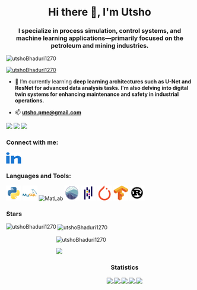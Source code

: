 <h1 align="center">Hi there 👋, I'm Utsho</h1>
<h3 align="center">I specialize in process simulation, control systems, and machine learning applications—primarily focused on the petroleum and mining industries. </h3>
<p align="left"> <img src="https://komarev.com/ghpvc/?username=utshoBhaduri1270&label=Profile%20views&color=0e75b6&style=flat" alt="utshoBhaduri1270" /> </p>

<p align="left"> <a href="https://github.com/ryo-ma/github-profile-trophy"><img src="https://github-profile-trophy.vercel.app/?username=utshoBhaduri1270&theme=default" alt="utshoBhaduri1270" /></a> </p>

- 🌱 I’m currently learning **deep learning architectures such as U-Net and ResNet for advanced data analysis tasks. I'm also delving into digital twin systems for enhancing maintenance and safety in industrial operations.**

- 📫 **utsho.pme@gmail.com**

<div> <a href="https://www.linkedin.com/in/utsho-bhaduri" target="_blank"><img src="https://img.shields.io/badge/LinkedIn-0077B5?style=for-the-badge&logo=linkedin&logoColor=white" target="_blank"></a>
<a href="https://github.com/utshoBhaduri1270" target="_blank"><img src="https://img.shields.io/badge/GitHub-100000?style=for-the-badge&logo=github&logoColor=white" target="_blank"></a>
<a href = "mailto:utsho.pme@gmail.com"><img src="https://img.shields.io/badge/-Gmail-%23333?style=for-the-badge&logo=gmail&logoColor=white" target="_blank"></a>
</div><h3 align="left">Connect with me:</h3>
<p align="left">
<a href="https://linkedin.com/in/Utsho Bhaduri" target="blank"><img align="center" src="https://raw.githubusercontent.com/teamedwardforever/Readme-Generator/71f25dd8b98329b168142a6b782a107b75eab178/svg/Social/linked-in-alt.svg" alt="Utsho Bhaduri" height="30" width="40" /></a></p>

<h3 align="left">Languages and Tools:</h3>
<p align="left">
<img src="https://raw.githubusercontent.com/teamedwardforever/Readme-Generator/71f25dd8b98329b168142a6b782a107b75eab178/svg/Skills/Languages/python-original.svg" alt="Python" width="40" height="40"/>
<img src="https://raw.githubusercontent.com/teamedwardforever/Readme-Generator/71f25dd8b98329b168142a6b782a107b75eab178/svg/Skills/Database/mysql-original-wordmark.svg" alt="Mysql" width="40" height="40"/>
<img src="https://dl.dropboxusercontent.com/s/6e7hk06wzjp3j52/Matlab_Logo.png" alt="MatLab" width="40" height="40"/>
<img src="https://raw.githubusercontent.com/teamedwardforever/Readme-Generator/71f25dd8b98329b168142a6b782a107b75eab178/svg/Skills/ML/logo-mark-lightbg.svg" alt="SeaBorn" width="40" height="40"/>
<img src="https://raw.githubusercontent.com/teamedwardforever/Readme-Generator/71f25dd8b98329b168142a6b782a107b75eab178/svg/Skills/ML/pandas-original.svg" alt="Pandas" width="40" height="40"/>
<img src="https://raw.githubusercontent.com/teamedwardforever/Readme-Generator/71f25dd8b98329b168142a6b782a107b75eab178/svg/Skills/ML/pytorch-icon.svg" alt="Pytorch" width="40" height="40"/>
<img src="https://raw.githubusercontent.com/teamedwardforever/Readme-Generator/71f25dd8b98329b168142a6b782a107b75eab178/svg/Skills/ML/tensorflow-icon.svg" alt="Tensorflow" width="40" height="40"/>
<img src="https://raw.githubusercontent.com/teamedwardforever/Readme-Generator/71f25dd8b98329b168142a6b782a107b75eab178/svg/Skills/Languages/rust-plain.svg" alt="Rust" width="40" height="40"/>
</p>

<h3 align="left">Stars</h3>
<img align="left" height="180em" src="https://github-readme-stats.vercel.app/api/top-langs/?username=utshoBhaduri1270&layout=compact&theme=dark" alt=utshoBhaduri1270 />

<p>&nbsp;<img align="center" height="180em" src="https://github-readme-stats.vercel.app/api?username=utshoBhaduri1270&show_icons=true&locale=en&theme=dark" alt="utshoBhaduri1270" /></p>

<p><img align="center" height="180em" src="https://github-readme-streak-stats.herokuapp.com/?user=utshoBhaduri1270&theme=default" alt="utshoBhaduri1270" /></p>

<img src="https://user-images.githubusercontent.com/73097560/115834477-dbab4500-a447-11eb-908a-139a6edaec5c.gif"><h3 align="center">Statistics</h3>
<div align="center">
<a href="https://github.com/utshoBhaduri1270">
<img align="center" src="http://github-profile-summary-cards.vercel.app/api/cards/stats?username=utshoBhaduri1270&theme=github" height="180em" />
<img align="center" src="http://github-profile-summary-cards.vercel.app/api/cards/most-commit-language?username=utshoBhaduri1270&theme=2077" height="180em" />
<img align="center" src="http://github-profile-summary-cards.vercel.app/api/cards/repos-per-language?username=utshoBhaduri1270&theme=github" height="180em" />
<img align="center" src="http://github-profile-summary-cards.vercel.app/api/cards/productive-time?username=utshoBhaduri1270&theme=2077" height="180em" />
<img align="center" src="http://github-profile-summary-cards.vercel.app/api/cards/profile-details?username=utshoBhaduri1270&theme=2077" height="180em" />
</div>

